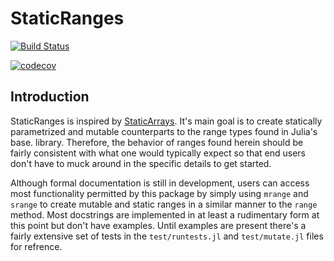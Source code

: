 # StaticRanges

[![Build Status](https://travis-ci.com/Tokazama/StaticRanges.jl.svg?branch=master)](https://travis-ci.com/Tokazama/StaticRanges.jl)

[![codecov](https://codecov.io/gh/Tokazama/StaticRanges.jl/branch/master/graph/badge.svg)](https://codecov.io/gh/Tokazama/StaticRanges.jl)

## Introduction

StaticRanges is inspired by [StaticArrays](https://github.com/JuliaArrays/StaticArrays.jl).
It's main goal is to create statically parametrized and mutable counterparts to
the range types found in Julia's base. library. Therefore, the behavior of
ranges found herein should be fairly consistent with what one would typically
expect so that end users don't have to muck around in the specific details to
get started.

Although formal documentation is still in development, users can access most
functionality permitted by this package by simply using `mrange` and `srange`
to create mutable and static ranges in a similar manner to the `range` method.
Most docstrings are implemented in at least a rudimentary form at this point
but don't have examples. Until examples are present there's a fairly extensive
set of tests in the `test/runtests.jl` and `test/mutate.jl` files for refrence.

